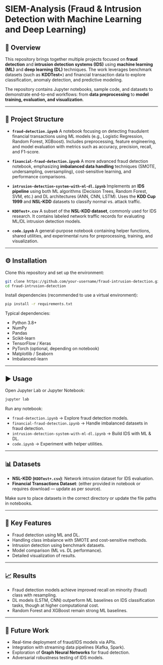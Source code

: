 # SIEM-Analysis (Fraud & Intrusion Detection with Machine Learning and Deep Learning)

## 📌 Overview

This repository brings together multiple projects focused on **fraud detection** and **intrusion detection systems (IDS)** using **machine learning (ML)** and **deep learning (DL)** techniques. The work leverages benchmark datasets (such as **KDDTest+**) and financial transaction data to explore classification, anomaly detection, and predictive modeling.

The repository contains Jupyter notebooks, sample code, and datasets to demonstrate end-to-end workflows: from **data preprocessing** to **model training, evaluation, and visualization**.

---

## 📂 Project Structure

* **`fraud-detection.ipynb`**
  A notebook focusing on detecting fraudulent financial transactions using ML models (e.g., Logistic Regression, Random Forest, XGBoost). Includes preprocessing, feature engineering, and model evaluation with metrics such as accuracy, precision, recall, and F1-score.

* **`financial-fraud-detection.ipynb`**
  A more advanced fraud detection notebook, emphasizing **imbalanced data handling** techniques (SMOTE, undersampling, oversampling), cost-sensitive learning, and performance comparisons.

* **`intrusion-detection-system-with-ml-dl.ipynb`**
  Implements an **IDS pipeline** using both ML algorithms (Decision Trees, Random Forest, SVM, etc.) and DL architectures (ANN, CNN, LSTM). Uses the **KDD Cup 1999** and **NSL-KDD** datasets to classify normal vs. attack traffic.

* **`KDDTest+.csv`**
  A subset of the **NSL-KDD dataset**, commonly used for IDS research. It contains labeled network traffic records for evaluating ML/DL intrusion detection models.

* **`code.ipynb`**
  A general-purpose notebook containing helper functions, shared utilities, and experimental runs for preprocessing, training, and visualization.

---

## ⚙️ Installation

Clone this repository and set up the environment:

```bash
git clone https://github.com/your-username/fraud-intrusion-detection.git
cd fraud-intrusion-detection
```

Install dependencies (recommended to use a virtual environment):

```bash
pip install -r requirements.txt
```

Typical dependencies:

* Python 3.8+
* NumPy
* Pandas
* Scikit-learn
* TensorFlow / Keras
* PyTorch (optional, depending on notebook)
* Matplotlib / Seaborn
* Imbalanced-learn

---

## ▶️ Usage

Open Jupyter Lab or Jupyter Notebook:

```bash
jupyter lab
```

Run any notebook:

* `fraud-detection.ipynb` → Explore fraud detection models.
* `financial-fraud-detection.ipynb` → Handle imbalanced datasets in fraud detection.
* `intrusion-detection-system-with-ml-dl.ipynb` → Build IDS with ML & DL.
* `code.ipynb` → Experiment with helper utilities.

---

## 📊 Datasets

* **NSL-KDD (`KDDTest+.csv`)**: Network intrusion dataset for IDS evaluation.
* **Financial Transactions Dataset**: (either provided in notebook or requires download — update as per source).

Make sure to place datasets in the correct directory or update the file paths in notebooks.

---

## 🧪 Key Features

* Fraud detection using ML and DL.
* Handling class imbalance with SMOTE and cost-sensitive methods.
* Intrusion detection using benchmark datasets.
* Model comparison (ML vs. DL performance).
* Detailed visualization of results.

---

## 📈 Results

* Fraud detection models achieve improved recall on minority (fraud) class with resampling.
* DL models (LSTM, CNN) outperform ML baselines on IDS classification tasks, though at higher computational cost.
* Random Forest and XGBoost remain strong ML baselines.

---

## 🚀 Future Work

* Real-time deployment of fraud/IDS models via APIs.
* Integration with streaming data pipelines (Kafka, Spark).
* Exploration of **Graph Neural Networks** for fraud detection.
* Adversarial robustness testing of IDS models.
